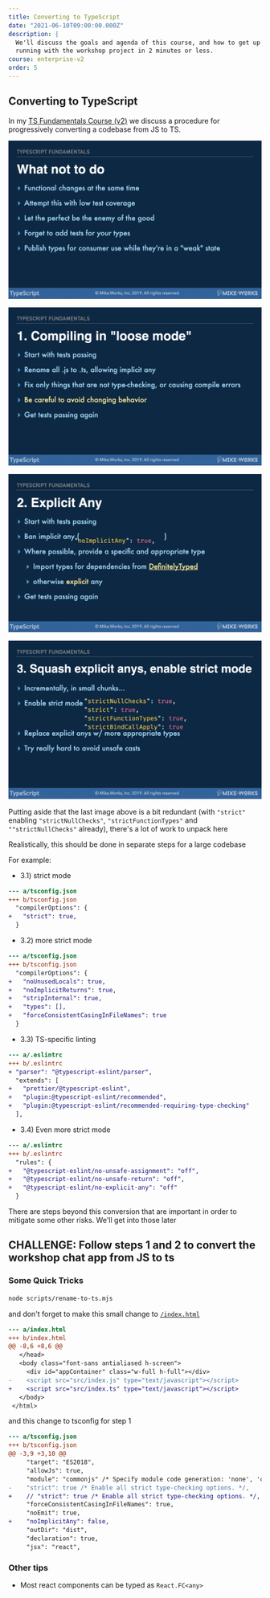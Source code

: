 ```yaml
---
title: Converting to TypeScript
date: "2021-06-10T09:00:00.000Z"
description: |
  We'll discuss the goals and agenda of this course, and how to get up and
  running with the workshop project in 2 minutes or less.
course: enterprise-v2
order: 5
---
```


## Converting to TypeScript

In my [TS Fundamentals Course (v2)](https://drive.google.com/file/d/170oHzpLNeprUa-TMmOAnSU4caEFDSb3e/view) we discuss a procedure for progressively converting a codebase from JS to TS.

<p align='center'>

![foo](./img/slide-018.png)

</p>
<p align='center'>

![foo](./img/slide-019.png)

</p>
<p align='center'>

![foo](./img/slide-020.png)

</p>
<p align='center'>

![foo](./img/slide-021.png)

</p>

Putting aside that the last image above is a bit redundant (with `"strict"` enabling `"strictNullChecks"`, `"strictFunctionTypes"` and `""strictNullChecks"` already), there's a lot of work to unpack here

Realistically, this should be done in separate steps for a large codebase

For example:

- 3.1) strict mode

```diff
--- a/tsconfig.json
+++ b/tsconfig.json
  "compilerOptions": {
+   "strict": true,
  }
```

- 3.2) more strict mode

```diff
--- a/tsconfig.json
+++ b/tsconfig.json
  "compilerOptions": {
+   "noUnusedLocals": true,
+   "noImplicitReturns": true,
+   "stripInternal": true,
+   "types": [],
+   "forceConsistentCasingInFileNames": true
  }
```

- 3.3) TS-specific linting

```diff
--- a/.eslintrc
+++ b/.eslintrc
+ "parser": "@typescript-eslint/parser",
  "extends": [
+   "prettier/@typescript-eslint",
+   "plugin:@typescript-eslint/recommended",
+   "plugin:@typescript-eslint/recommended-requiring-type-checking"
  ],
```

- 3.4) Even more strict mode

```diff
--- a/.eslintrc
+++ b/.eslintrc
  "rules": {
+   "@typescript-eslint/no-unsafe-assignment": "off",
+   "@typescript-eslint/no-unsafe-return": "off",
+   "@typescript-eslint/no-explicit-any": "off"
  }
```

There are steps beyond this conversion that are important in order to mitigate some other risks. We'll get into those later

## CHALLENGE: Follow steps 1 and 2 to convert the workshop chat app from JS to ts

### Some Quick Tricks

```sh
node scripts/rename-to-ts.mjs
```

and don't forget to make this small change to [`/index.html`](/index.html)

```diff
--- a/index.html
+++ b/index.html
@@ -8,6 +8,6 @@
   </head>
   <body class="font-sans antialiased h-screen">
     <div id="appContainer" class="w-full h-full"></div>
-    <script src="src/index.js" type="text/javascript"></script>
+    <script src="src/index.ts" type="text/javascript"></script>
   </body>
 </html>
```

and this change to tsconfig for step 1

```diff
--- a/tsconfig.json
+++ b/tsconfig.json
@@ -3,9 +3,10 @@
     "target": "ES2018",
     "allowJs": true,
     "module": "commonjs" /* Specify module code generation: 'none', 'commonjs', 'amd', 'system', 'umd', 'es2015', 'es2020', or 'ESNext'. */,
-    "strict": true /* Enable all strict type-checking options. */,
+    // "strict": true /* Enable all strict type-checking options. */,
     "forceConsistentCasingInFileNames": true,
     "noEmit": true,
+    "noImplicitAny": false,
     "outDir": "dist",
     "declaration": true,
     "jsx": "react",
```

### Other tips

- Most react components can be typed as `React.FC<any>`
